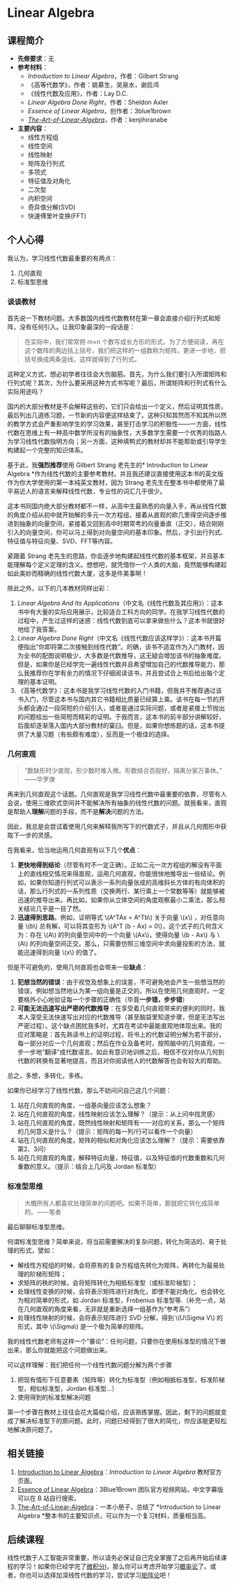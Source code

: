 # Linear Algebra

## 课程简介

* **先修要求**：无
* **参考材料**：
    * _Introduction to Linear Algebra_，作者：Gilbert Strang
    * 《高等代数学》，作者：姚慕生，吴泉水，谢启鸿
    * 《线性代数及应用》，作者：Lay D.C.
    * _Linear Algebra Done Right_，作者：Sheldon Axler
    * _Essence of Linear Algebra_，创作者：3blue1brown
    * _[The-Art-of-Linear-Algebra](https://github.com/kenjihiranabe/The-Art-of-Linear-Algebra)_，作者：kenjihiranabe
* **主要内容**：
    * 线性方程组
    * 线性空间
    * 线性映射
    * 矩阵及行列式
    * 多项式
    * 特征值及对角化
    * 二次型
    * 内积空间
    * 奇异值分解(SVD)
    * 快速傅里叶变换(FFT)

## 个人心得

我认为，学习线性代数最重要的有两点：

1. 几何直观
2. 标准型思维

### 谈谈教材

首先说一下教材问题。大多数国内线性代数教材在第一章会直接介绍行列式和矩阵，没有任何引入。让我印象最深的一段话是：

> 在实际中，我们常常把 m×n 个数写成长方形的形式，为了方便阅读，再在这个数阵的两边括上括号，我们把这样的一组数称为矩阵。更进一步地，把括号换成两条竖线，这样就得到了行列式。

这种定义方式，想必初学者往往会大伤脑筋。首先，为什么我们要引入所谓矩阵和行列式呢？其次，为什么要采用这种方式书写呢？最后，所谓矩阵和行列式有什么实际用途吗？

国内的大部分教材是不会解释这些的，它们只会给出一个定义，然后证明其性质，最后列出几道练习题，一节新的内容便这样结束了。这种只知其然而不知其所以然的教学方式会严重影响学生的学习效果，甚至打击学习的积极性——一方面，线性代数在思维上有一种高中数学所没有的抽象性，大多数学生需要一个优秀的指路人为学习线性代数指明方向；另一方面，这种填鸭式的教材却并不能帮助或引导学生构建起一个完整的知识体系。

基于此，我**强烈推荐**使用 Gilbert Strang 老先生的* Introduction to Linear Algebra *作为线性代数的主要参考教材。并且我还建议直接使用这本书的英文版作为你大学使用的第一本纯英文教材，因为 Strang 老先生在整本书中都使用了最平易近人的语言来解释线性代数，专业性的词汇几乎很少。

这本书同国内绝大部分教材都不一样，从高中生最熟悉的向量入手，再从线性代数的角度介绍从初中就开始解的多元一次方程组，接着从直观的欧几里得空间逐步推进到抽象的向量空间，紧接着又回到高中时期常考的向量垂直（正交），结合刚刚引入的向量空间，你可以马上得到对向量空间的基本印象。然后，才引出行列式、特征值与特征向量、SVD、FFT等内容。

紧跟着 Strang 老先生的思路，你会逐步地构建起线性代数的基本框架，并且基本能理解每个定义定理的含义。想想吧，就凭借你一个人类的大脑，竟然能够构建起如此美妙而精确的线性代数大厦，这多是件美事啊！

除此之外，以下的几本教材同样出彩：

1. _Linear Algebra And Its Applications_（中文名《线性代数及其应用》）：这本书中有大量的实际应用展示，比较适合工科方向的同学。在我学习线性代数的过程中，产生过这样的迷惑：线性代数到底可以拿来做些什么？这本书就很好地给了我答案。
2. _Linear Algebra Done Right_（中文名《线性代数应该这样学》）：这本书开篇便指出“你即将第二次接触到线性代数”。的确，该书不适宜作为入门教材，因为全书的配图说明极少，大多数是代数推导，这无疑会增加该书的抽象难度。但是，如果你是已经学完一遍线性代数并且希望增加自己的代数推导能力，那么我推荐你在学有余力的情况下仔细阅读该书，并且尝试合上书后给出每个定理的基本证明。
3. 《高等代数学》：这本书是我学习线性代数的入门书籍，但我并不推荐通过该书入门，尽管这本书与国内其它书籍相比质量已经算上乘。该书在每一节的开头都会通过一段简短的介绍引入，或者是通过实际问题，或者是紧接上节抛出的问题给出一些简短而精彩的证明。于我而言，这本书的前半部分讲解较好，后面却逐渐落入国内大部分教材的窠臼。但是，如果你想练题的话，这本书提供了大量习题（有些颇有难度），反而是一个极佳的选择。

### 几何直观

> “数缺形时少直观，形少数时难入微。形数结合百般好，隔离分家万事休。”
> ——华罗庚

再来到几何直观这个话题。几何直观是我学习线性代数中最重要的依靠，尽管有人会说，使用三维欧式空间并不能解决所有抽象的线性代数的问题。就我看来，直观是帮助人**理解**问题的手段，而不是**解决**问题的方法。

因此，我总是会尝试着使用几何来解释我所写下的代数式子，并且从几何图形中获取下一步的灵感。

在我看来，恰当地运用几何直观有以下几个**优点**：

1. **更快地得到结论**（尽管有时不一定正确）。正如二元一次方程组的解没有平面上的直线相交情况来得直观，运用几何直观，你能很快地推导出一些结论。例如，如果你知道行列式可以表示一系列向量张成的高维斜长方体的有向体积的话，那么行列式的一系列性质（交换两行、某行乘上一个常数等等）就能够被迅速的推导出来。再比如，如果你从立体空间的角度观察最小二乘法，那么相关结论几乎是一目了然。
2. **迅速得到思路**。例如，证明等式 \\(A^TAx = A^Tb\\) 关于向量 \\(x\\) ，对任意向量 \\(b\\) 总有解，可以将其变形为 \\(A^T (b - Ax) = 0\\)，这个式子的几何含义为：存在 \\(A\\) 的列向量空间中的一个向量 \\(Ax\\)，使得向量 \\(b - Ax\\) 与 \\(A\\) 的列向量空间正交。那么，只需要仿照三维空间中求向量投影的方法，就能迅速得到向量 \\(x\\) 的值了。

但是不可避免的，使用几何直观也会带来一些**缺点**：

1. **犯想当然的错误**：由于视觉及想象上的误差，不可避免地会产生一些想当然的错误，例如想当然地认为某一组向量是正交的。所以在使用几何直观时，一定要格外小心地验证每一个步骤的正确性（毕竟**一步错，步步错**）
2. **可能无法迅速写出严密的代数推导**：在享受着几何直观带来的便利的同时，我本人深受无法快速写出对应的代数推导（甚至脑袋里知道步骤，但是无法写出严密过程）。这个缺点困扰我多时，尤其在考试中最能直观地体现出来。我的应对策略是：首先熟读书上的证明过程，将书上的代数证明分解为若干部分，每一部分对应一个几何直观；然后在作业及备考时，按照脑中的几何直观，一步一步地“翻译”成代数语言。如此有意识地训练之后，相信不仅对你从几何到代数的转换有显著地提高，而且对你阅读他人的代数解答也会有较大的帮助。

总之，多想，多转化，多练。

如果你已经学习了线性代数，那么不妨问问自己这几个问题：

1. 站在几何直观的角度，一组基向量应该怎么想象？
2. 站在几何直观的角度，线性映射应该怎么理解？（提示：从上问中找灵感）
3. 站在几何直观的角度，既然线性映射和矩阵有一一对应的关系，那么一个矩阵的几何意义是什么？（提示：矩阵的每一列/行可以看作一个向量）
4. 站在几何直观的角度，矩阵的相似和对角化应该怎么理解？（提示：需要依靠第2、3问）
5. 站在几何直观的角度，解释特征向量，特征值，以及特征值的代数重数和几何重数的意义。（提示：结合上几问及 Jordan 标准型）

### 标准型思维

> 大概所有人都喜欢处理简单的问题吧。如果不简单，那就把它转化成简单的。——笔者

最后聊聊标准型思维。

何谓标准型思维？简单来说，将当前需要解决的复杂问题，转化为简洁的、易于处理的形式，譬如：

- 解线性方程组的时候，会将原有的复杂方程组先转化为矩阵，再转化为最易处理的阶梯形矩阵；
- 求矩阵的秩的时候，会将矩阵转化为相抵标准型（或标准阶梯型）；
- 处理线性变换的时候，会将表示矩阵进行对角化，即使不能对角化，也会转化为相对简单的形式，如 Jordan 标准型，Frobenius 标准型等.（补充一点，站在几何直观的角度来看，无非就是重新选择一组基作为“参考系”）
- 处理线性映射的时候，会将表示矩阵进行 SVD 分解，得到 \\(U\Sigma V\\) 的形式，其中 \\(\Sigma\\) 是一个极为简单的矩阵。

我的线性代数老师有这样一个“暴论”：任何问题，只要你在使用标准型的情况下做出来，那么你就能把这个问题做出来。

可以这样理解：我们把任何一个线性代数问题分解为两个步骤

1. 把现有情形下任意要素（矩阵等）转化为标准型（例如相抵标准型，标准阶梯型，相似标准型，Jordan 标准型...）
2. 使用得到的标准型解决问题

第一个步骤在教材上往往会花大篇幅介绍，应该熟练掌握。因此，剩下的问题就变成了解决标准型下的原问题。此时，问题已经得到了很大的简化，你应该能更轻松地解决原问题了。

## 相关链接

1. [Introduction to Linear Algebra](https://math.mit.edu/~gs/linearalgebra/)：*Introduction to Linear Algebra* 教材官方页面。
2. [Essence of Linear Algebra](https://www.3blue1brown.com/topics/linear-algebra)：3Blue1Brown 团队官方视频网站，中文字幕版可以在 B 站自行搜索。
3. [The-Art-of-Linear-Algebra](https://github.com/kenjihiranabe/The-Art-of-Linear-Algebra)：一本小册子，总结了 *Introduction to Linear Algebra *整本书的主要知识点，可以作为一个复习材料，质量相当高。

## 后续课程

线性代数于人工智能非常重要，所以请务必保证自己完全掌握了之后再开始后续课程的学习！如果你已经学完了[微积分Ⅰ](./calculus-1.md)，那么你可以考虑开始学习[概率论](../da-yi-xia/probability.md)了。或者，你也可以选择加深线性代数的学习，尝试学习[矩阵论](../da-yi-shu-jia/matrix-theory.md)吧！

